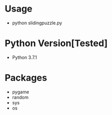 # Usage
- python slidingpuzzle.py

# Python Version[Tested]
- Python 3.7.1

# Packages
- pygame
- random
- sys
- os

